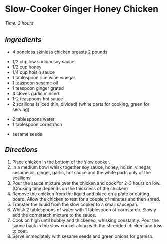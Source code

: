 # Slow-Cooker Ginger Honey Chicken

######  Time:  3 hours

##  *Ingredients* 
- 4 boneless skinless chicken breasts 2 pounds
<!--  -->
- 1/2 cup low sodium soy sauce
- 1/2 cup honey
- 1/4 cup hoisin sauce
- 1 tablespoon rice wine vinegar
- 1 teaspoon sesame oil
- 1 teaspoon ginger grated
- 4 cloves garlic minced
- 1-2 teaspoons hot sauce
- 2 scallions (sliced thin, divided) (white parts for cooking, green for serving)
<!--  -->
- 2 tablespoons water
- 1 tablespoon cornstrach
<!--  -->
- sesame seeds


##  *Directions*
1.  Place chicken in the bottom of the slow cooker.
2. In a medium bowl whisk together soy sauce, honey, hoisin, vinegar, sesame oil, ginger, garlic, hot sauce and the white parts only of the scallions.
3. Pour the sauce mixture over the chicken and cook for 2-3 hours on low. (Cooking time depends on the thickness of the chicken)
4. Remove the chicken from the liquid and place on a plate or cutting board. Allow the chicken to rest for a couple of minutes and then shred.
5. Transfer the liquid from the slow cooker to a small saucepan.
6. Whisk 2 tablespoons of water with 1 tablespoon of cornstarch. Slowly add the cornstarch mixture to the sauce.
7. Cook on high until bubbly and thickened, whisking constantly. Pour the sauce back in the slow cooker along with the shredded chicken and toss to coat.
8. Serve immediately with sesame seeds and green onions for garnish.